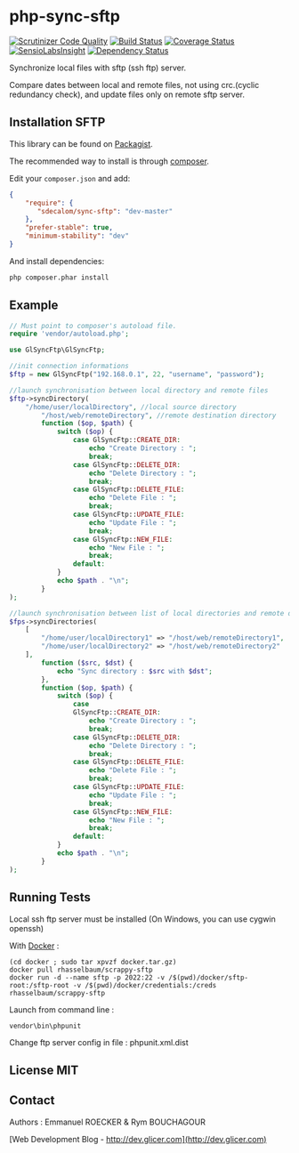 # php-sync-sftp

[![Scrutinizer Code Quality](https://scrutinizer-ci.com/g/emmanuelroecker/php-sync-sftp/badges/quality-score.png?b=master)](https://scrutinizer-ci.com/g/emmanuelroecker/php-sync-sftp/?branch=master)
[![Build Status](https://travis-ci.org/emmanuelroecker/php-sync-sftp.svg)](https://travis-ci.org/emmanuelroecker/php-sync-sftp)
[![Coverage Status](https://coveralls.io/repos/emmanuelroecker/php-sync-sftp/badge.svg?branch=master&service=github)](https://coveralls.io/github/emmanuelroecker/php-sync-sftp?branch=master)
[![SensioLabsInsight](https://insight.sensiolabs.com/projects/11462785-d3ea-4ce5-a1ef-e870799ceb13/mini.png)](https://insight.sensiolabs.com/projects/11462785-d3ea-4ce5-a1ef-e870799ceb13)
[![Dependency Status](https://www.versioneye.com/user/projects/57c172d0968d640049e12195/badge.svg?style=flat-square)](https://www.versioneye.com/user/projects/57c172d0968d640049e12195)

Synchronize local files with sftp (ssh ftp) server.

Compare dates between local and remote files, not using crc.(cyclic redundancy check),
and update files only on remote sftp server.

## Installation SFTP

This library can be found on [Packagist](https://packagist.org/packages/sdecalom/sync-sftp).

The recommended way to install is through [composer](http://getcomposer.org).

Edit your `composer.json` and add:

```json
{
    "require": {
       "sdecalom/sync-sftp": "dev-master"
    },
    "prefer-stable": true,
    "minimum-stability": "dev"
}
```

And install dependencies:

```bash
php composer.phar install
```

## Example

```php
// Must point to composer's autoload file.
require 'vendor/autoload.php';

use GlSyncFtp\GlSyncFtp;

//init connection informations
$ftp = new GlSyncFtp("192.168.0.1", 22, "username", "password");

//launch synchronisation between local directory and remote files
$ftp->syncDirectory(
    "/home/user/localDirectory", //local source directory
        "/host/web/remoteDirectory", //remote destination directory
        function ($op, $path) {
            switch ($op) {
                case GlSyncFtp::CREATE_DIR:
                    echo "Create Directory : ";
                    break;
                case GlSyncFtp::DELETE_DIR:
                    echo "Delete Directory : ";
                    break;
                case GlSyncFtp::DELETE_FILE:
                    echo "Delete File : ";
                    break;
                case GlSyncFtp::UPDATE_FILE:
                    echo "Update File : ";
                    break;
                case GlSyncFtp::NEW_FILE:
                    echo "New File : ";
                    break;
                default:
            }
            echo $path . "\n";
        }
);

//launch synchronisation between list of local directories and remote directories
$fps->syncDirectories(
    [
        "/home/user/localDirectory1" => "/host/web/remoteDirectory1",
        "/home/user/localDirectory2" => "/host/web/remoteDirectory2"
    ],
        function ($src, $dst) {
            echo "Sync directory : $src with $dst";
        },
        function ($op, $path) {
            switch ($op) {
                case
                GlSyncFtp::CREATE_DIR:
                    echo "Create Directory : ";
                    break;
                case GlSyncFtp::DELETE_DIR:
                    echo "Delete Directory : ";
                    break;
                case GlSyncFtp::DELETE_FILE:
                    echo "Delete File : ";
                    break;
                case GlSyncFtp::UPDATE_FILE:
                    echo "Update File : ";
                    break;
                case GlSyncFtp::NEW_FILE:
                    echo "New File : ";
                    break;
                default:
            }
            echo $path . "\n";
        }
);
```

## Running Tests

Local ssh ftp server must be installed (On Windows, you can use cygwin openssh)

With [Docker](http://www.docker.com/) : 

```console
(cd docker ; sudo tar xpvzf docker.tar.gz)
docker pull rhasselbaum/scrappy-sftp
docker run -d --name sftp -p 2022:22 -v /$(pwd)/docker/sftp-root:/sftp-root -v /$(pwd)/docker/credentials:/creds rhasselbaum/scrappy-sftp
```

Launch from command line :

```console
vendor\bin\phpunit
```

Change ftp server config in file : phpunit.xml.dist

## License MIT

## Contact

Authors : Emmanuel ROECKER & Rym BOUCHAGOUR

[Web Development Blog - http://dev.glicer.com](http://dev.glicer.com)
